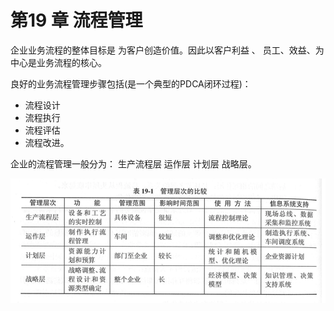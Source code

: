 # 第19 章 流程管理

企业业务流程的整体目标是 为客户创造价值。因此以客户利益 、 员工、效益、为中心是业务流程的核心。

良好的业务流程管理步骤包括(是一个典型的PDCA闭环过程)：

- 流程设计
- 流程执行
- 流程评估
- 流程改进。

企业的流程管理一般分为： 生产流程层  运作层  计划层  战略层。

![image-20210224153017772](asserts/image-20210224153017772.png)

